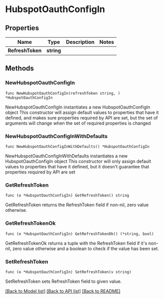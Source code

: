# HubspotOauthConfigIn

## Properties

Name | Type | Description | Notes
------------ | ------------- | ------------- | -------------
**RefreshToken** | **string** |  | 

## Methods

### NewHubspotOauthConfigIn

`func NewHubspotOauthConfigIn(refreshToken string, ) *HubspotOauthConfigIn`

NewHubspotOauthConfigIn instantiates a new HubspotOauthConfigIn object
This constructor will assign default values to properties that have it defined,
and makes sure properties required by API are set, but the set of arguments
will change when the set of required properties is changed

### NewHubspotOauthConfigInWithDefaults

`func NewHubspotOauthConfigInWithDefaults() *HubspotOauthConfigIn`

NewHubspotOauthConfigInWithDefaults instantiates a new HubspotOauthConfigIn object
This constructor will only assign default values to properties that have it defined,
but it doesn't guarantee that properties required by API are set

### GetRefreshToken

`func (o *HubspotOauthConfigIn) GetRefreshToken() string`

GetRefreshToken returns the RefreshToken field if non-nil, zero value otherwise.

### GetRefreshTokenOk

`func (o *HubspotOauthConfigIn) GetRefreshTokenOk() (*string, bool)`

GetRefreshTokenOk returns a tuple with the RefreshToken field if it's non-nil, zero value otherwise
and a boolean to check if the value has been set.

### SetRefreshToken

`func (o *HubspotOauthConfigIn) SetRefreshToken(v string)`

SetRefreshToken sets RefreshToken field to given value.



[[Back to Model list]](../README.md#documentation-for-models) [[Back to API list]](../README.md#documentation-for-api-endpoints) [[Back to README]](../README.md)


